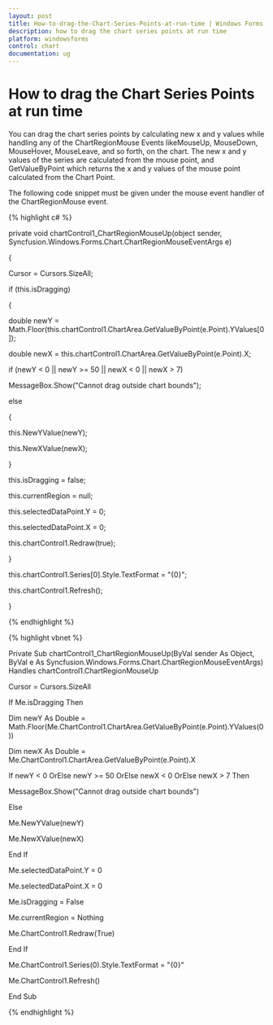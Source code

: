 ```yaml
---
layout: post
title: How-to-drag-the-Chart-Series-Points-at-run-time | Windows Forms | Syncfusion
description: how to drag the chart series points at run time
platform: windowsforms
control: chart
documentation: ug
---
```


# How to drag the Chart Series Points at run time

You can drag the chart series points by calculating new x and y values while handling any of the ChartRegionMouse Events likeMouseUp, MouseDown, MouseHover, MouseLeave, and so forth, on the chart. The new x and y values of the series are calculated from the mouse point, and GetValueByPoint which returns the x and y values of the mouse point calculated from the Chart Point.

The following code snippet must be given under the mouse event handler of the ChartRegionMouse event.



 {% highlight c# %}



private void chartControl1_ChartRegionMouseUp(object sender, Syncfusion.Windows.Forms.Chart.ChartRegionMouseEventArgs e)

{

Cursor = Cursors.SizeAll;

if (this.isDragging)

{

double newY = Math.Floor(this.chartControl1.ChartArea.GetValueByPoint(e.Point).YValues[0]);

double newX = this.chartControl1.ChartArea.GetValueByPoint(e.Point).X;

if (newY &lt; 0 || newY &gt;= 50 || newX &lt; 0 || newX &gt; 7)

MessageBox.Show("Cannot drag outside chart bounds");

else

{

this.NewYValue(newY);

this.NewXValue(newX);

}

this.isDragging = false;

this.currentRegion = null;

this.selectedDataPoint.Y = 0;

this.selectedDataPoint.X = 0;

this.chartControl1.Redraw(true);

}

this.chartControl1.Series[0].Style.TextFormat = "{0}";

this.chartControl1.Refresh();

}

{% endhighlight %}

{% highlight vbnet %}



Private Sub chartControl1_ChartRegionMouseUp(ByVal sender As Object, ByVal e As Syncfusion.Windows.Forms.Chart.ChartRegionMouseEventArgs) Handles chartControl1.ChartRegionMouseUp

Cursor = Cursors.SizeAll

If Me.isDragging Then

Dim newY As Double = Math.Floor(Me.ChartControl1.ChartArea.GetValueByPoint(e.Point).YValues(0))

Dim newX As Double = Me.ChartControl1.ChartArea.GetValueByPoint(e.Point).X

If newY &lt; 0 OrElse newY &gt;= 50 OrElse newX &lt; 0 OrElse newX &gt; 7 Then

MessageBox.Show("Cannot drag outside chart bounds")

Else

Me.NewYValue(newY)

Me.NewXValue(newX)

End If

Me.selectedDataPoint.Y = 0

Me.selectedDataPoint.X = 0

Me.isDragging = False

Me.currentRegion = Nothing

Me.ChartControl1.Redraw(True)

End If

Me.ChartControl1.Series(0).Style.TextFormat = "{0}"

Me.ChartControl1.Refresh()

End Sub

{% endhighlight %}

